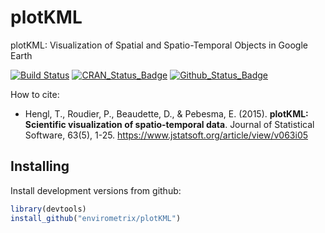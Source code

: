 # plotKML
plotKML: Visualization of Spatial and Spatio-Temporal Objects in Google Earth

[![Build Status](https://travis-ci.org/Envirometrix/landmap.svg?branch=master)](https://travis-ci.org/Envirometrix/landmap)
[![CRAN_Status_Badge](http://www.r-pkg.org/badges/version/landmap)](https://cran.r-project.org/package=landmap)
[![Github_Status_Badge](https://img.shields.io/badge/Github-0.0--3-blue.svg)](https://github.com/Envirometrix/landmap)

How to cite:

- Hengl, T., Roudier, P., Beaudette, D., & Pebesma, E. (2015). **plotKML: Scientific visualization of spatio-temporal data**. Journal of Statistical Software, 63(5), 1-25. https://www.jstatsoft.org/article/view/v063i05

## Installing

Install development versions from github:

```r
library(devtools)
install_github("envirometrix/plotKML")
```

